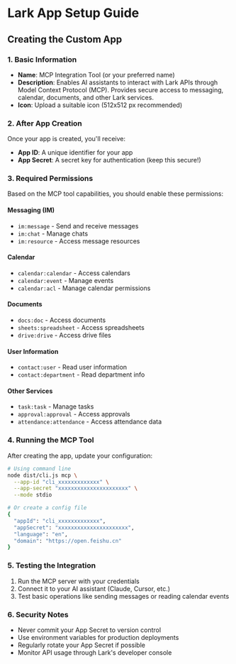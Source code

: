 # Lark App Setup Guide

## Creating the Custom App

### 1. Basic Information
- **Name**: MCP Integration Tool (or your preferred name)
- **Description**: Enables AI assistants to interact with Lark APIs through Model Context Protocol (MCP). Provides secure access to messaging, calendar, documents, and other Lark services.
- **Icon**: Upload a suitable icon (512x512 px recommended)

### 2. After App Creation

Once your app is created, you'll receive:
- **App ID**: A unique identifier for your app
- **App Secret**: A secret key for authentication (keep this secure!)

### 3. Required Permissions

Based on the MCP tool capabilities, you should enable these permissions:

#### Messaging (IM)
- `im:message` - Send and receive messages
- `im:chat` - Manage chats
- `im:resource` - Access message resources

#### Calendar
- `calendar:calendar` - Access calendars
- `calendar:event` - Manage events
- `calendar:acl` - Manage calendar permissions

#### Documents
- `docs:doc` - Access documents
- `sheets:spreadsheet` - Access spreadsheets
- `drive:drive` - Access drive files

#### User Information
- `contact:user` - Read user information
- `contact:department` - Read department info

#### Other Services
- `task:task` - Manage tasks
- `approval:approval` - Access approvals
- `attendance:attendance` - Access attendance data

### 4. Running the MCP Tool

After creating the app, update your configuration:

```bash
# Using command line
node dist/cli.js mcp \
  --app-id "cli_xxxxxxxxxxxxx" \
  --app-secret "xxxxxxxxxxxxxxxxxxxxxx" \
  --mode stdio

# Or create a config file
{
  "appId": "cli_xxxxxxxxxxxxx",
  "appSecret": "xxxxxxxxxxxxxxxxxxxxxx",
  "language": "en",
  "domain": "https://open.feishu.cn"
}
```

### 5. Testing the Integration

1. Run the MCP server with your credentials
2. Connect it to your AI assistant (Claude, Cursor, etc.)
3. Test basic operations like sending messages or reading calendar events

### 6. Security Notes

- Never commit your App Secret to version control
- Use environment variables for production deployments
- Regularly rotate your App Secret if possible
- Monitor API usage through Lark's developer console